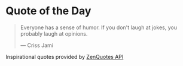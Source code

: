 # Quote of the Day

<!-- QUOTE_START -->
> Everyone has a sense of humor. If you don't laugh at jokes, you probably laugh at opinions.
>
> — Criss Jami

Inspirational quotes provided by <a href="https://zenquotes.io/" target="_blank">ZenQuotes API</a>
<!-- QUOTE_END -->